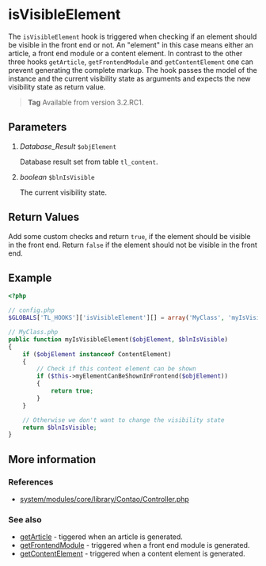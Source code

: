 # isVisibleElement

The `isVisibleElement` hook is triggered when checking if an element should be
visible in the front end or not. An "element" in this case means either an article,
a front end module or a content element. In contrast to the other three hooks
`getArticle`, `getFrontendModule` and `getContentElement` one can prevent generating
the complete markup. The hook passes the model of the instance and the current
visibility state as arguments and expects the new visibility state as return value.

> **Tag** Available from version 3.2.RC1.


## Parameters

1. *Database_Result* `$objElement`

    Database result set from table `tl_content`.

2. *boolean* `$blnIsVisible`

    The current visibility state.


## Return Values

Add some custom checks and return `true`, if the element should be visible in the front end.
Return `false` if the element should not be visible in the front end.


## Example

```php
<?php

// config.php
$GLOBALS['TL_HOOKS']['isVisibleElement'][] = array('MyClass', 'myIsVisibleElement');

// MyClass.php
public function myIsVisibleElement($objElement, $blnIsVisible)
{
    if ($objElement instanceof ContentElement)
    {
        // Check if this content element can be shown
        if ($this->myElementCanBeShownInFrontend($objElement))
        {
            return true;
        }
    }

    // Otherwise we don't want to change the visibility state
    return $blnIsVisible;
}
```

## More information


### References

- [system/modules/core/library/Contao/Controller.php](https://github.com/contao/core/blob/3.5.0/system/modules/core/library/Contao/Controller.php#L316-L322)


### See also

- [getArticle](getArticle.md) - tiggered when an article is generated.
- [getFrontendModule](getFrontendModule.md) - triggered when a front end module is generated.
- [getContentElement](getContentElement.md) - triggered when a content element is generated.
